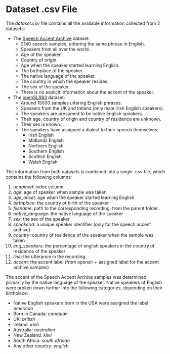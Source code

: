 # Dataset .csv File


The *dataset.csv* file contains all the available information collected from 2 datasets:
- The [Speech Accent Archive](http://accent.gmu.edu/about.php) dataset:
    - 2140 speech samples, utttering the same phrase in English.
    - Speakers from all over the world.
    - Age of the speaker.
    - Country of origin.
    - Age when the speaker started learning English.
    - The birthplace of the speaker.
    - The native language of the speaker.
    - The country in which the speaker resides.
    - The sex of the speaker.
    - There is no explicit information about the accent of the speaker.
- The [openSLR83](http://www.openslr.org/83/) dataset:
    - Around 15000 samples uttering English phrases.
    - Speakers from the UK and Ireland (only male Irish English speakers).
    - The speakers are presumed to be native English speakers.
    - Their age, country of origin and country of residence are unknown.
    - Their sex is known.
    - The speakers have assigned a dialect to their speech themselves:
        - Irish English
        - Midlands English
        - Northern English
        - Southern English
        - Scottish English
        - Welsh English


The information from both datasets is combined into a single .csv file, which contains the following columns:
1. *unnamed*: index column
2. *age*: age of speaker when sample was taken
3. *age_onset*: age when the speaker started learning English
4. *birthplace*: the country of birth of the speaker
5. *filename*: path to the corresponding recording, from the parent folder.
6. *native_language*: the native language of the speaker
7. *sex*: the sex of the speaker
8. *speakerid*: a unique speaker identifier (only for the speech accent archive)
9. *country*: country of residence of the speaker when the sample was taken
10. *eng_speakers*: the percentage of english speakers in the country of residence of the speaker
11. *line*: the utterance in the recording
12. *accent*: the accent label (from openslr + assigned label for the accent archive samples)


The accent of the Speech Accent Archive samples was determined primarily by the native language of the speaker. Native speakers of English were broken down further into the following categories, depending on their birthplace:
- Native English speakers born in the USA were assigned the label *american*
- Born in Canada: *canadian*
- UK: *british*
- Ireland: *irish*
- Australia: *australian*
- New Zealand: *kiwi*
- South Africa: *south african*
- Any other country: *english*